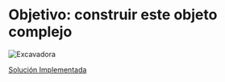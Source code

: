 # Objetivo: construir este objeto complejo

![Excavadora](https://github.com/user-attachments/assets/c34d8b1a-a86d-43ac-b81a-925a2809adf0)

[Solución Implementada](https://mgerzb.github.io/SistemasGraficos2C2024/Ejercicios/E2_Excavadora/.sample/)
